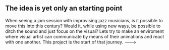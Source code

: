 The idea is yet only an starting point 
--
When seeing a jam session with improvising jazz musicians, is it possible to move this into this century? Would it, while using new ways,
be possible to ditch the sound and just focus on the visual?
Lets try to make an enviroment where visual artist can communicate by means of their animations and react with one another.
This project is the start of that journey.
--->
